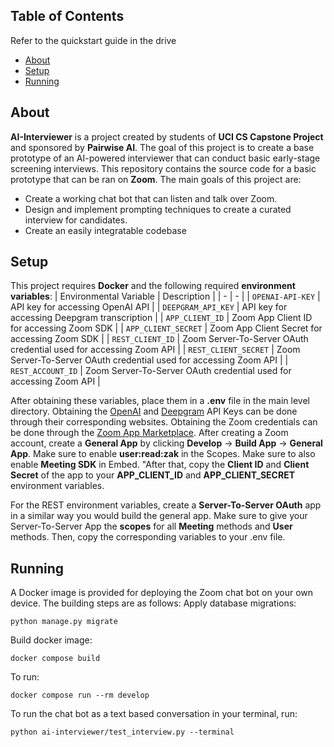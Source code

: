## Table of Contents

Refer to the quickstart guide in the drive
- [About](#-about)
- [Setup](#-setup)
- [Running](#-running)

## About

**AI-Interviewer** is a project created by students of **UCI CS Capstone Project** and sponsored by **Pairwise AI**. The goal of this project is to create a base prototype of an AI-powered interviewer that can conduct basic early-stage screening interviews. This repository contains the source code for a basic prototype that can be ran on **Zoom**. The main goals of this project are:
- Create a working chat bot that can listen and talk over Zoom.
- Design and implement prompting techniques to create a curated interview for candidates.
- Create an easily integratable codebase

## Setup
This project requires **Docker** and the following required **environment variables**:
| Environmental Variable | Description |
| - | - |
| `OPENAI-API-KEY` | API key for accessing OpenAI API |
| `DEEPGRAM_API_KEY` | API key for accessing Deepgram transcription |
| `APP_CLIENT_ID` | Zoom App Client ID for accessing Zoom SDK |
| `APP_CLIENT_SECRET` | Zoom App Client Secret for accessing Zoom SDK |
| `REST_CLIENT_ID` | Zoom Server-To-Server OAuth credential used for accessing Zoom API |
| `REST_CLIENT_SECRET` | Zoom Server-To-Server OAuth credential used for accessing Zoom API |
| `REST_ACCOUNT_ID` | Zoom Server-To-Server OAuth credential used for accessing Zoom API |

After obtaining these variables, place them in a **.env** file in the main level directory. Obtaining the [OpenAI](https://openai.com/) and [Deepgram](https://deepgram.com/) API Keys can be done through their corresponding websites. Obtaining the Zoom credentials can be done through the [Zoom App Marketplace](https://marketplace.zoom.us/). After creating a Zoom account, create a **General App** by clicking **Develop** -> **Build App** -> **General App**. Make sure to enable **user:read:zak** in the Scopes. Make sure to also enable **Meeting SDK** in Embed. "After that, copy the **Client ID** and **Client Secret** of the app to your **APP_CLIENT_ID** and **APP_CLIENT_SECRET** environment variables. 

For the REST environment variables, create a **Server-To-Server OAuth** app in a similar way you would build the general app. Make sure to give your Server-To-Server App the **scopes** for all **Meeting** methods and **User** methods. Then, copy the corresponding variables to your .env file.

## Running

A Docker image is provided for deploying the Zoom chat bot on your own device. The building steps are as follows:
Apply database migrations:
```shell
python manage.py migrate
```
Build docker image:
```shell
docker compose build
```
To run:
```shell
docker compose run --rm develop
```
To run the chat bot as a text based conversation in your terminal, run:
```shell
python ai-interviewer/test_interview.py --terminal 
```
